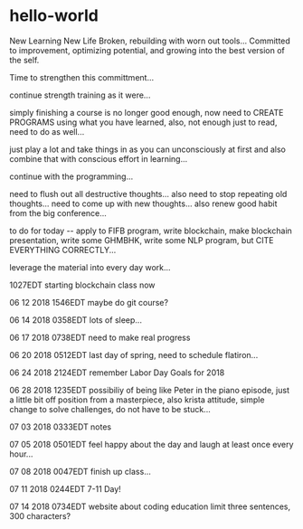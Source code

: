 # hello-world
New Learning New Life
Broken, rebuilding with worn out tools...
Committed to improvement, optimizing potential, and growing into the best version of the self.

Time to strengthen this committment... 

continue strength training as it were...

simply finishing a course is no longer good enough, now need to CREATE PROGRAMS using what you have learned, also, not enough just to read, need to do as well...

just play a lot and take things in as you can unconsciously at first and also combine that with conscious effort in learning...

continue with the programming...

need to flush out all destructive thoughts... also need to stop repeating old thoughts... need to come up with new thoughts...
also renew good habit from the big conference...

to do for today -- apply to FIFB program, write blockchain, make blockchain presentation, write some GHMBHK, write some NLP program, but CITE EVERYTHING CORRECTLY...

leverage the material into every day work...

1027EDT starting blockchain class now

06 12 2018 1546EDT maybe do git course?

06 14 2018 0358EDT lots of sleep...

06 17 2018 0738EDT need to make real progress

06 20 2018 0512EDT last day of spring, need to schedule flatiron...

06 24 2018 2124EDT remember Labor Day Goals for 2018

06 28 2018 1235EDT possibiliy of being like Peter in the piano episode, just a little bit off position from a masterpiece, also krista attitude, simple change to solve challenges, do not have to be stuck...

07 03 2018 0333EDT notes


07 05 2018 0501EDT feel happy about the day and laugh at least once every hour...

07 08 2018 0047EDT finish up class...

07 11 2018 0244EDT 7-11 Day!

07 14 2018 0734EDT website about coding education limit three sentences, 300 characters?
